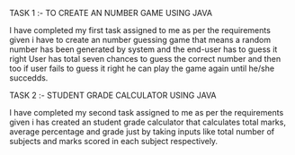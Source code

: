 TASK 1 :- TO CREATE AN NUMBER GAME USING JAVA

I have completed my first task assigned to me as per the requirements given i have to create an number guessing game that means a random number has been generated by system and the end-user has to guess it right 
User has total seven chances to guess the correct number and then too if user fails to guess it right he can play the game again until he/she succedds.

TASK 2 :- STUDENT GRADE CALCULATOR USING JAVA

I have completed my second task assigned to me as per the requirements given i has created an student grade calculator that calculates total marks, average percentage and grade just by taking inputs like total number of subjects and marks scored in each subject respectively.
